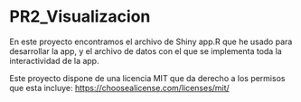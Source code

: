 # PR2_Visualizacion
En este proyecto encontramos el archivo de Shiny app.R que he usado para desarrollar la app, y el archivo de datos con el que se implementa toda la interactividad de la app.

Este proyecto dispone de una licencia MIT que da derecho a los permisos que esta incluye: https://choosealicense.com/licenses/mit/
